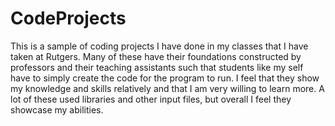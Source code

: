 # CodeProjects
This is a sample of coding projects I have done in my classes that I have taken at Rutgers. Many of these have their foundations constructed by professors and their teaching assistants such that students like my self have to simply create the code for the program to run. I feel that they show my knowledge and skills relatively and that I am very willing to learn more.
A lot of these used libraries and other input files, but overall I feel they showcase my abilities. 
